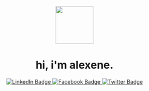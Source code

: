 <div id="icon" align="center">
  <img src="https://pbs.twimg.com/media/FhlDBigUYAAeBvB?format=png&name=small" width="100"/>
</div>
<div id="header" align="center">
  <h1>
    hi, i'm alexene.
  </h1>
</div>
       
<div id="badges" align="center">
  <a href="https://www.linkedin.com/in/alexene-faith-tomate-9b3180257/">
    <img src="https://img.shields.io/badge/LinkedIn-lightblue?logo=linkedin&logoColor=white&style=for-the-badge" alt="LinkedIn Badge"/>
  </a>
  <a href="https://facebook.com/alekzene/">
    <img src="https://img.shields.io/badge/Facebook-lightblue?logo=facebook&logoColor=white&style=for-the-badge" alt="Facebook Badge"/>
  </a>
  <a href="https://twitter.com/alekzene_cs">
   <img src="https://img.shields.io/badge/Twitter-lightblue?logo=twitter&logoColor=white&style=for-the-badge" alt="Twitter Badge"&nbsp/>
  </a>
</div>
